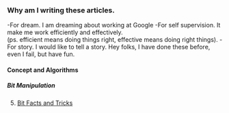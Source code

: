 ### Why am I writing these articles.
-For dream. I am dreaming about working at Google
-For self supervision. It make me work efficiently and effectively. 
<br/>(ps. efficient means doing things right, effective means doing right things).
-For story. I would like to tell a story. Hey folks, I have done these before, even I fail, but have fun.
 

#### Concept and Algorithms


##### Bit Manipulation
5. [Bit Facts and Tricks ](./note/java/BitFactsAndTricks.md)



